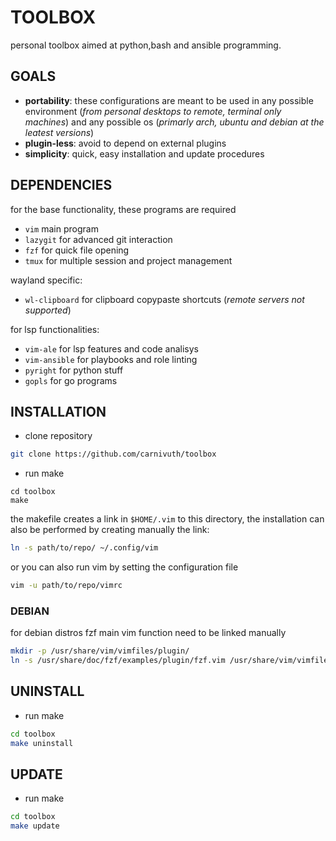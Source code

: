 # TOOLBOX

personal toolbox aimed at python,bash and ansible programming.

## GOALS

- **portability**: these configurations are meant to be used in any possible environment (*from personal desktops to remote, terminal only machines*)  and any possible os (*primarly arch, ubuntu and debian at the leatest versions*)
- **plugin-less**: avoid to depend on external plugins 
- **simplicity**: quick, easy installation and update procedures

## DEPENDENCIES

for the base functionality, these programs are required

- `vim` main program
- `lazygit` for advanced git interaction
- `fzf` for quick file opening
- `tmux` for multiple session and project management

wayland specific:

- `wl-clipboard` for clipboard copypaste shortcuts (*remote servers not supported*)

for lsp functionalities:

- `vim-ale` for lsp features and code analisys
- `vim-ansible` for playbooks and role linting
- `pyright` for python stuff
- `gopls` for go programs


## INSTALLATION

- clone repository

```bash
git clone https://github.com/carnivuth/toolbox
```

- run make

```
cd toolbox
make 
```

the makefile creates a link in `$HOME/.vim` to this directory, the installation can also be performed by creating manually the link:  

```bash
ln -s path/to/repo/ ~/.config/vim
```

or you can also run vim by setting the configuration file

```bash
vim -u path/to/repo/vimrc
```

### DEBIAN

for debian distros fzf main vim function need to be linked manually

```bash
mkdir -p /usr/share/vim/vimfiles/plugin/
ln -s /usr/share/doc/fzf/examples/plugin/fzf.vim /usr/share/vim/vimfiles/plugin/
```

## UNINSTALL 

- run make

```bash
cd toolbox
make uninstall
```

## UPDATE

- run make

```bash
cd toolbox
make update
```
